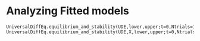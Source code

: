 # Analyzing Fitted models

```@docs
UniversalDiffEq.equilibrium_and_stability(UDE,lower,upper;t=0,Ntrials=100,tol=10^-3)
UniversalDiffEq.equilibrium_and_stability(UDE,X,lower,upper;t=0,Ntrials=100,tol=10^-3)
```